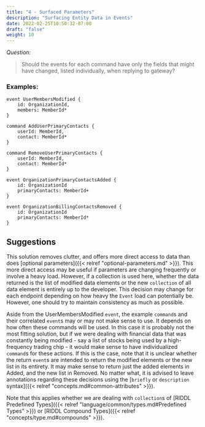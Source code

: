 ```yaml
---
title: "4 - Surfaced Parameters"
description: "Surfacing Entity Data in Events"
date: 2022-02-25T10:50:32-07:00
draft: "false"
weight: 10
---
```


*Question:* 
> Should the events for each command have only the fields that might have
> changed, listed individually, when replying to gateway?

### Examples:
```
event UserMembersModified {
    id: OrganizationId,
    members: MemberId*
}

command AddUserPrimaryContacts {
    userId: MemberId,
    contact: MemberId*
}

command RemoveUserPrimaryContacts {
    userId: MemberId,
    contact: MemberId*
}

event OrganizationPrimaryContactsAdded {
    id: OrganizationId
    primaryContacts: MemberId+
}

event OrganizationBillingContactsRemoved {
    id: OrganizationId
    primaryContacts: MemberId*
}
```

## Suggestions

This solution removes clutter, and offers more direct access to data than does
[optional parameters]({{< relref "optional-parameters.md" >}}). This more direct
access may be useful if parameters are changing frequently or involve a heavy
load. However, if a collection is used here, whether the data returned is the
list of modified data elements or the new `collection` of all data element is
entirely up to the developer. This decision may change for each endpoint
depending on how heavy the `Event` load can potentially be. However, one should
try to maintain consistency as much as possible.

Aside from the UserMembersModified `event`, the example `command`s and their
correlated `event`s may or may not make sense to use. It depends on how often
these commands will be used. In this case it is probably not the most fitting
solution, but if we were dealing with financial data that was constantly being
modified - say a list of stocks being used by a high-frequency trading chip - it
would make sense to have individualized `command`s for these actions. If this
is the case, note that it is unclear whether the return `event`s are intended 
to return the modified elements or the new list in its entirety. It may make
sense to return just the added elements in Added, and the new list in
Removed. No matter what, it is advised to leave annotations regarding these 
decisions using the 
[`briefly` or `description` syntax]({{< relref "concepts.md#common-attributes" >}}).

Note that this applies whether we are dealing with `collection`s of
[RIDDL Predefined Types]({{< relref "language/common/types.md#Predefined Types" >}})
or [RIDDL Compound Types]({{< relref "concepts/type.md#compounds" >}}).